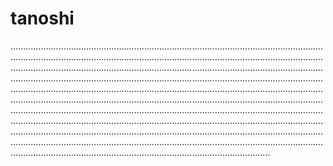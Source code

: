 # tanoshi

...............................................................................................................................................................................................................................................................................................................................................................................................................................................................................................................................................................................................................................................................................................................................................................................................................................................................................................................................................................................................................................................................................................................................................................................................................................................................................................................................................................................................